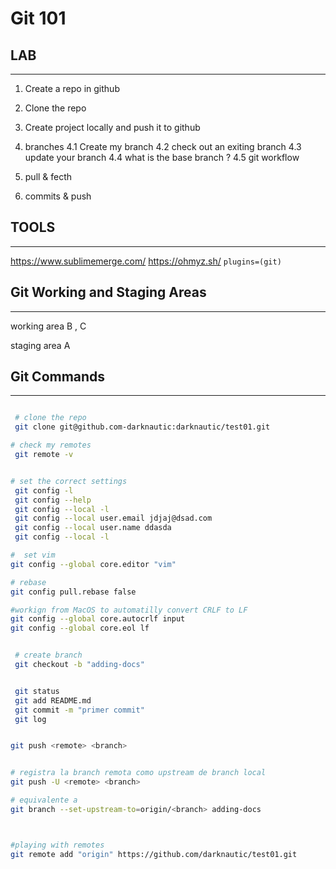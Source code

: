 # Git 101 
 
 
 ## LAB
 ---
 1.  Create a repo  in github
 2.  Clone the repo
 3.  Create project locally and push it to github

 4. branches
   4.1 Create my branch
   4.2 check out an exiting branch
   4.3 update your branch
   4.4 what is the base branch ?
   4.5 git workflow


5. pull & fecth
6. commits & push



## TOOLS
---

 https://www.sublimemerge.com/
 https://ohmyz.sh/
    ```
      plugins=(git)
    ```

 


## Git Working and Staging Areas 
---
 working area
  B , C

 staging area
 A




## Git Commands 
---
```bash 

 # clone the repo
 git clone git@github.com-darknautic:darknautic/test01.git

# check my remotes
 git remote -v


# set the correct settings 
 git config -l 
 git config --help
 git config --local -l
 git config --local user.email jdjaj@dsad.com
 git config --local user.name ddasda
 git config --local -l

#  set vim 
git config --global core.editor "vim"

# rebase 
git config pull.rebase false

#workign from MacOS to automatilly convert CRLF to LF 
git config --global core.autocrlf input
git config --global core.eol lf


 # create branch 
 git checkout -b "adding-docs"


 git status 
 git add README.md
 git commit -m "primer commit"
 git log 


git push <remote> <branch>


# registra la branch remota como upstream de branch local
git push -U <remote> <branch>

# equivalente a 
git branch --set-upstream-to=origin/<branch> adding-docs



#playing with remotes
git remote add "origin" https://github.com/darknautic/test01.git



```










